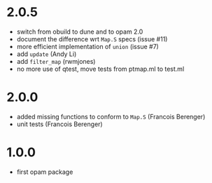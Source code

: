 
# 2.0.5
  - switch from obuild to dune and to opam 2.0
  - document the difference wrt `Map.S` specs (issue #11)
  - more efficient implementation of `union` (issue #7)
  - add `update` (Andy Li)
  - add `filter_map` (rwmjones)
  - no more use of qtest, move tests from ptmap.ml to test.ml

# 2.0.0
  - added missing functions to conform to `Map.S` (Francois Berenger)
  - unit tests (Francois Berenger)

# 1.0.0
  - first opam package
